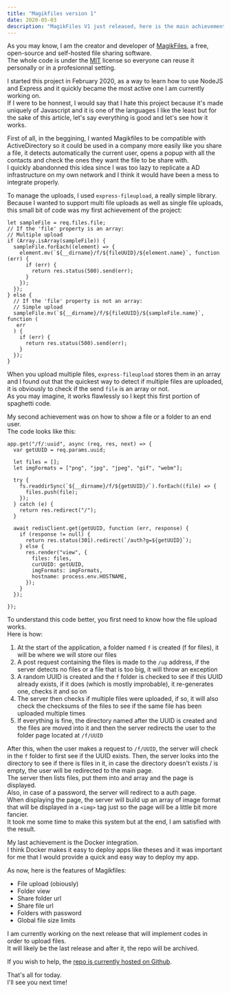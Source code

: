 ```yaml
---
title: "Magikfiles version 1"
date: 2020-05-03
description: "MagikFiles V1 just released, here is the main achievements of the project..."
---
```


As you may know, I am the creator and developer of [MagikFiles](https://github.com/jaekr/magikfiles), a free, open-source and self-hosted file sharing software.  
The whole code is under the [MIT](https://opensource.org/licenses/MIT) license so everyone can reuse it personally or in a profesionnal setting.  

I started this project in February 2020, as a way to learn how to use NodeJS and Express and it quickly became the most active one I am currently working on.  
If I were to be honnest, I would say that I hate this project because it's made uniquely of Javascript and it is one of the languages I like the least but for the sake of this article, let's say everything is good and let's see how it works.  

First of all, in the beggining, I wanted Magikfiles to be compatible with ActiveDirectory so it could be used in a company more easily like you share a file, it detects automatically the current user, opens a popup with all the contacts and check the ones they want the file to be share with.  
I quickly abandonned this idea since I was too lazy to replicate a AD infrastructure on my own network and I think it would have been a mess to integrate properly.  

To manage the uploads, I used `express-fileupload`, a really simple library.  
Because I wanted to support multi file uploads as well as single file uploads, this small bit of code was my first achievement of the project:

```
let sampleFile = req.files.file;
// If the 'file' property is an array:
// Multiple upload
if (Array.isArray(sampleFile)) {
  sampleFile.forEach((element) => {
    element.mv(`${__dirname}/f/${fileUUID}/${element.name}`, function (err) {
      if (err) {
        return res.status(500).send(err);
      }
    });
  });
} else {
  // If the 'file' property is not an array:
  // Simple upload
  sampleFile.mv(`${__dirname}/f/${fileUUID}/${sampleFile.name}`, function (
   err
  ) {
    if (err) {
      return res.status(500).send(err);
    }
  });
}
```

When you upload multiple files, `express-fileupload` stores them in an array and I found out that the quickest way to detect if multiple files are uploaded, it is obviously to check if the send `file` is an array or not.  
As you may imagine, it works flawlessly so I kept this first portion of spaghetti code.  

My second achievement was on how to show a file or a folder to an end user.  
The code looks like this:

```
app.get("/f/:uuid", async (req, res, next) => {
  var getUUID = req.params.uuid;

  let files = [];
  let imgFormats = ["png", "jpg", "jpeg", "gif", "webm"];

  try {
    fs.readdirSync(`${__dirname}/f/${getUUID}/`).forEach((file) => {
      files.push(file);
    });
  } catch (e) {
    return res.redirect("/");
  }

  await redisClient.get(getUUID, function (err, response) {
    if (response != null) {
      return res.status(301).redirect(`/auth?g=${getUUID}`);
    } else {
      res.render("view", {
        files: files,
        curUUID: getUUID,
        imgFormats: imgFormats,
        hostname: process.env.HOSTNAME,
      });
    }
  });

});
```

To understand this code better, you first need to know how the file upload works.  
Here is how:
 1. At the start of the application, a folder named `f` is created (f for files), it will be where we will store our files
 2. A post request containing the files is made to the `/up` address, if the server detects no files or a file that is too big, it will throw an exception
 3. A random UUID is created and the `f` folder is checked to see if this UUID already exists, if it does (which is mostly improbable), it re-generates one, checks it and so on
 4. The server then checks if multiple files were uploaded, if so, it will also check the checksums of the files to see if the same file has been uploaded multiple times
 5. If everything is fine, the directory named after the UUID is created and the files are moved into it and then the server redirects the user to the folder page located at `/f/UUID`

After this, when the user makes a request to `/f/UUID`, the server will check in the `f` folder to first see if the UUID exists. Then, the server looks into the directory to see if there is files in it, in case the directory doesn't exists / is empty, the user will be redirected to the main page.  
The server then lists files, put them into and array and the page is displayed.  
Also, in case of a password, the server will redirect to a auth page.  
When displaying the page, the server will build up an array of image format that will be displayed in a `<img>` tag just so the page will be a little bit more fancier.  
It took me some time to make this system but at the end, I am satisfied with the result.  

My last achievement is the Docker integration.  
I think Docker makes it easy to deploy apps like theses and it was important for me that I would provide a quick and easy way to deploy my app.  


As now, here is the features of Magikfiles:
 - File upload (obiously)
 - Folder view
 - Share folder url
 - Share file url
 - Folders with password
 - Global file size limits

I am currently working on the next release that will implement codes in order to upload files.  
It will likely be the last release and after it, the repo will be archived.  

If you wish to help, the [repo is currently hosted on Github](https://github.com/jaekr/magikfiles).  

That's all for today.  
I'll see you next time!

